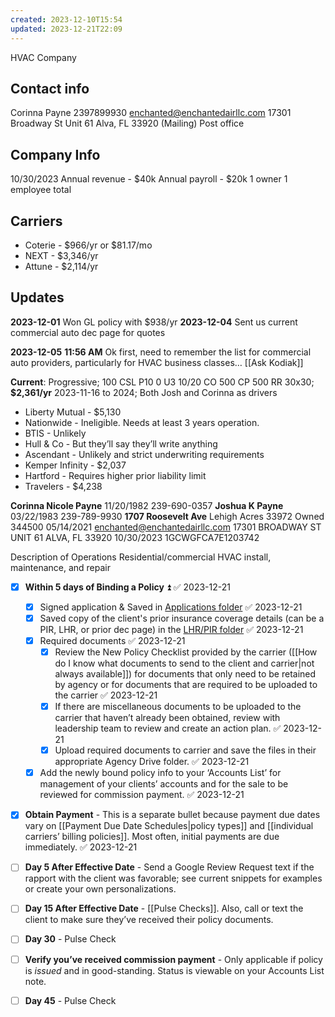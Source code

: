 ```yaml
---
created: 2023-12-10T15:54
updated: 2023-12-21T22:09
---
```

HVAC Company
## Contact info
Corinna Payne
2397899930
enchanted@enchantedairllc.com
17301 Broadway St Unit 61 Alva, FL 33920 (Mailing)
Post office
## Company Info
10/30/2023
Annual revenue - $40k
Annual payroll - $20k
1 owner
1 employee total
## Carriers
- Coterie - $966/yr or $81.17/mo
- NEXT - $3,346/yr
- Attune - $2,114/yr
## Updates
**2023-12-01**
	Won GL policy with $938/yr
**2023-12-04**
	Sent us current commercial auto dec page for quotes


**2023-12-05** **11:56 AM** 
Ok first, need to remember the list for commercial auto providers, particularly for HVAC business classes… [[Ask Kodiak]]

**Current**: Progressive; 100 CSL P10 0 U3 10/20 CO 500 CP 500 RR 30x30; **$2,361/yr** 2023-11-16 to 2024; Both Josh and Corinna as drivers

- Liberty Mutual - $5,130
- Nationwide - Ineligible. Needs at least 3 years operation.
- BTIS - Unlikely
- Hull & Co - But they’ll say they’ll write anything
- Ascendant - Unlikely and strict underwriting requirements
- Kemper Infinity - $2,037
- Hartford - Requires higher prior liability limit
- Travelers - $4,238

**Corinna Nicole Payne**
11/20/1982
239-690-0357
**Joshua K Payne**
03/22/1983
239-789-9930
**1707 Roosevelt Ave** 
Lehigh Acres
33972
Owned 344500 05/14/2021 
enchanted@enchantedairllc.com
17301 BROADWAY ST UNIT 61
ALVA, FL 33920
10/30/2023
1GCWGFCA7E1203742

Description of Operations
Residential/commercial HVAC install, maintenance, and repair

- [x] **Within 5 days of Binding a Policy** ⏫ ✅ 2023-12-21
	- [x] Signed application & Saved in [Applications folder](https://drive.google.com/drive/folders/1kPQxOl8IC-DPdTyPp3fI9bMu9GdZJxmT?usp=drive_link) ✅ 2023-12-21
	- [x] Saved copy of the client's prior insurance coverage details (can be a PIR, LHR, or prior dec page) in the [LHR/PIR folder](https://drive.google.com/drive/folders/1JrPZgmo_WRv18JfqmQe5cekdGyVrj7KV?usp=drive_link) ✅ 2023-12-21
	- [x] Required documents ✅ 2023-12-21
		- [x] Review the New Policy Checklist provided by the carrier ([[How do I know what documents to send to the client and carrier|not always available]]) for documents that only need to be retained by agency or for documents that are required to be uploaded to the carrier ✅ 2023-12-21
		- [x] If there are miscellaneous documents to be uploaded to the carrier that haven’t already been obtained, review with leadership team to review and create an action plan. ✅ 2023-12-21
		- [x] Upload required documents to carrier and save the files in their appropriate Agency Drive folder. ✅ 2023-12-21
	- [x] Add the newly bound policy info to your ‘Accounts List’ for management of your clients’ accounts and for the sale to be reviewed for commission payment. ✅ 2023-12-21

- [x] **Obtain Payment** - This is a separate bullet because payment due dates vary on [[Payment Due Date Schedules|policy types]] and [[individual carriers’ billing policies]]. Most often, initial payments are due immediately. ✅ 2023-12-21

- [ ] **Day 5 After Effective Date** - Send a Google Review Request text if the rapport with the client was favorable; see current snippets for examples or create your own personalizations.

- [ ] **Day 15 After Effective Date** - [[Pulse Checks]]. Also, call or text the client to make sure they’ve received their policy documents.

- [ ] **Day 30** - Pulse Check

- [ ] **Verify you’ve received commission payment** - Only applicable if policy is *issued* and in good-standing. Status is viewable on your Accounts List note.

- [ ] **Day 45** - Pulse Check